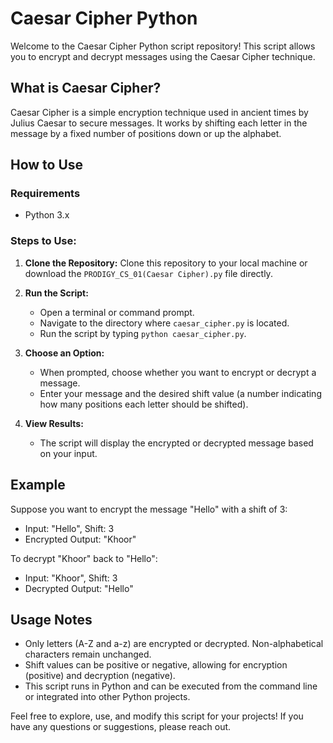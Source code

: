 # Caesar Cipher Python
Welcome to the Caesar Cipher Python script repository! This script allows you to encrypt and decrypt messages using the Caesar Cipher technique.

## What is Caesar Cipher?
Caesar Cipher is a simple encryption technique used in ancient times by Julius Caesar to secure messages. It works by shifting each letter in the message by a fixed number of positions down or up the alphabet.

## How to Use
### Requirements
- Python 3.x
### Steps to Use:
1. **Clone the Repository:** Clone this repository to your local machine or download the `PRODIGY_CS_01(Caesar Cipher).py` file directly.

2. **Run the Script:**
   - Open a terminal or command prompt.
   - Navigate to the directory where `caesar_cipher.py` is located.
   - Run the script by typing `python caesar_cipher.py`.

3. **Choose an Option:**
   - When prompted, choose whether you want to encrypt or decrypt a message.
   - Enter your message and the desired shift value (a number indicating how many positions each letter should be shifted).

4. **View Results:**
   - The script will display the encrypted or decrypted message based on your input.

## Example
Suppose you want to encrypt the message "Hello" with a shift of 3:
- Input: "Hello", Shift: 3
- Encrypted Output: "Khoor"

To decrypt "Khoor" back to "Hello":
- Input: "Khoor", Shift: 3
- Decrypted Output: "Hello"

## Usage Notes
- Only letters (A-Z and a-z) are encrypted or decrypted. Non-alphabetical characters remain unchanged.
- Shift values can be positive or negative, allowing for encryption (positive) and decryption (negative).
- This script runs in Python and can be executed from the command line or integrated into other Python projects.


Feel free to explore, use, and modify this script for your projects! If you have any questions or suggestions, please reach out.
